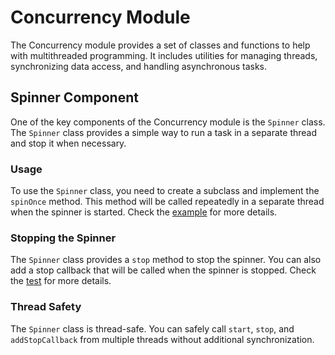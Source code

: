 # Concurrency Module

The Concurrency module provides a set of classes and functions to help with multithreaded programming. It includes utilities for managing threads, synchronizing data access, and handling asynchronous tasks.

## Spinner Component

One of the key components of the Concurrency module is the `Spinner` class. The `Spinner` class provides a simple way to run a task in a separate thread and stop it when necessary.

### Usage

To use the `Spinner` class, you need to create a subclass and implement the `spinOnce` method. This method will be called repeatedly in a separate thread when the spinner is started.
Check the [example](examples/spinner_example.cpp) for more details.

### Stopping the Spinner

The `Spinner` class provides a `stop` method to stop the spinner. You can also add a stop callback that will be called when the spinner is stopped.
Check the [test](tests/spinner_tests.cpp) for more details.

### Thread Safety

The `Spinner` class is thread-safe. You can safely call `start`, `stop`, and `addStopCallback` from multiple threads without additional synchronization.
